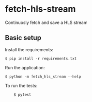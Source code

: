 # fetch-hls-stream

Continuosly fetch and save a HLS stream

## Basic setup

Install the requirements:
```
$ pip install -r requirements.txt
```

Run the application:
```
$ python -m fetch_hls_stream --help
```

To run the tests:
```
    $ pytest
```
